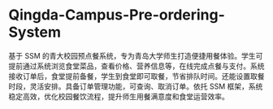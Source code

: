 # Qingda-Campus-Pre-ordering-System
基于 SSM 的青大校园预点餐系统，专为青岛大学师生打造便捷用餐体验。学生可提前通过系统浏览食堂菜品，查看价格、营养信息等，在线完成点餐与支付。系统接收订单后，食堂提前备餐，学生到食堂即可取餐，节省排队时间。还能设置取餐时段，灵活安排。具备订单管理功能，可查询、取消订单。依托 SSM 框架，系统稳定高效，优化校园餐饮流程，提升师生用餐满意度和食堂运营效率。 
